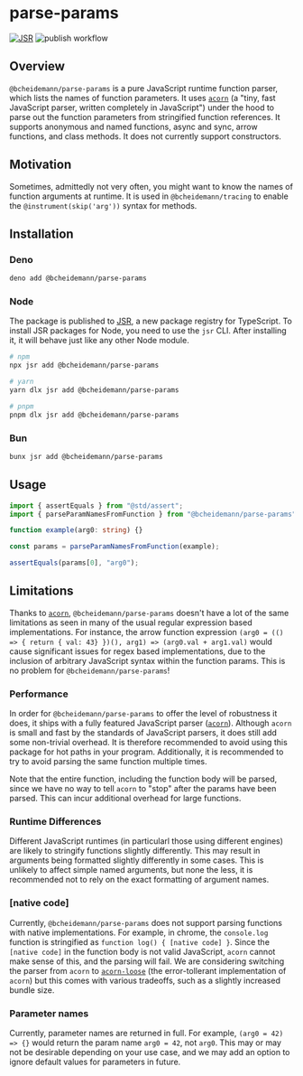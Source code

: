# parse-params

[![JSR](https://jsr.io/badges/@bcheidemann/parse-params)](https://jsr.io/@bcheidemann/parse-params)
![publish workflow](https://github.com/bcheidemann/parse-params/actions/workflows/publish.yml/badge.svg)

## Overview

`@bcheidemann/parse-params` is a pure JavaScript runtime function parser, which lists the names of function parameters. It uses [`acorn`](https://github.com/acornjs/acorn) (a "tiny, fast JavaScript parser, written completely in JavaScript") under the hood to parse out the function parameters from stringified function references. It supports anonymous and named functions, async and sync, arrow functions, and class methods. It does not currently support constructors.

## Motivation

Sometimes, admittedly not very often, you might want to know the names of function arguments at runtime. It is used in `@bcheidemann/tracing` to enable the `@instrument(skip('arg'))` syntax for methods.

## Installation

### Deno

```sh
deno add @bcheidemann/parse-params
```

### Node

The package is published to [JSR](https://jsr.io/@bcheidemann/parse-params), a new package registry for TypeScript. To install JSR packages for Node, you need to use the `jsr` CLI. After installing it, it will behave just like any other Node module.

```sh
# npm
npx jsr add @bcheidemann/parse-params
```

```sh
# yarn
yarn dlx jsr add @bcheidemann/parse-params
```

```sh
# pnpm
pnpm dlx jsr add @bcheidemann/parse-params
```

### Bun

```sh
bunx jsr add @bcheidemann/parse-params
```

## Usage

```ts
import { assertEquals } from "@std/assert";
import { parseParamNamesFromFunction } from "@bcheidemann/parse-params";

function example(arg0: string) {}

const params = parseParamNamesFromFunction(example);

assertEquals(params[0], "arg0");
```

## Limitations

Thanks to [`acorn`](https://github.com/acornjs/acorn), `@bcheidemann/parse-params` doesn't have a lot of the same limitations as seen in many of the usual regular expression based implementations. For instance, the arrow function expression `(arg0 = (() => { return { val: 43} })(), arg1) => (arg0.val + arg1.val)` would cause significant issues for regex based implementations, due to the inclusion of arbitrary JavaScript syntax within the function params. This is no problem for `@bcheidemann/parse-params`!

### Performance

In order for `@bcheidemann/parse-params` to offer the level of robustness it does, it ships with a fully featured JavaScript parser ([`acorn`](https://github.com/acornjs/acorn)). Although `acorn` is small and fast by the standards of JavaScript parsers, it does still add some non-trivial overhead. It is therefore recommended to avoid using this package for hot paths in your program. Additionally, it is recommended to try to avoid parsing the same function multiple times.

Note that the entire function, including the function body will be parsed, since we have no way to tell `acorn` to "stop" after the params have been parsed. This can incur additional overhead for large functions.

### Runtime Differences

Different JavaScript runtimes (in particularl those using different engines) are likely to stringify functions slightly differently. This may result in arguments being formatted slightly differently in some cases. This is unlikely to affect simple named arguments, but none the less, it is recommended not to rely on the exact formatting of argument names.

### [native code]

Currently, `@bcheidemann/parse-params` does not support parsing functions with native implementations. For example, in chrome, the `console.log` function is stringified as `function log() { [native code] }`. Since the `[native code]` in the function body is not valid JavaScript, `acorn` cannot make sense of this, and the parsing will fail. We are considering switching the parser from `acorn` to [`acorn-loose`](https://github.com/acornjs/acorn/tree/master/acorn-loose/) (the error-tollerant implementation of `acorn`) but this comes with various tradeoffs, such as a slightly increased bundle size.

### Parameter names

Currently, parameter names are returned in full. For example, `(arg0 = 42) => {}` would return the param name `arg0 = 42`, not `arg0`. This may or may not be desirable depending on your use case, and we may add an option to ignore default values for parameters in future.
